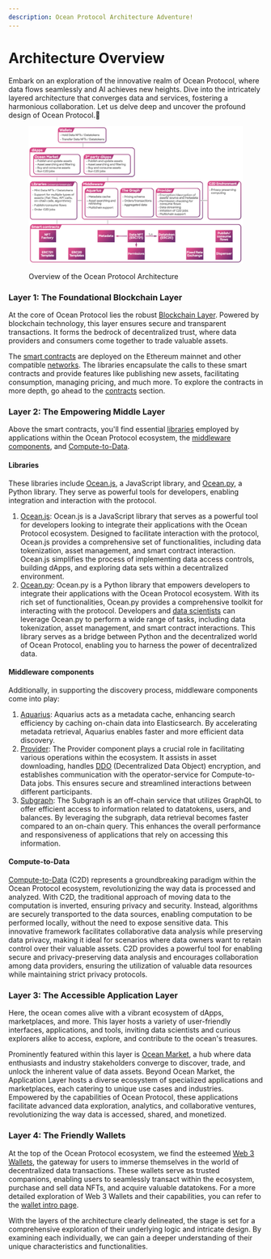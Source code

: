 ```yaml
---
description: Ocean Protocol Architecture Adventure!
---
```


# Architecture Overview

Embark on an exploration of the innovative realm of Ocean Protocol, where data flows seamlessly and AI achieves new heights. Dive into the intricately layered architecture that converges data and services, fostering a harmonious collaboration. Let us delve deep and uncover the profound design of Ocean Protocol.🐬

<figure><img src="../.gitbook/assets/architecture/architecture_overview.png" alt=""><figcaption><p>Overview of the Ocean Protocol Architecture</p></figcaption></figure>

### Layer 1: The Foundational Blockchain Layer

At the core of Ocean Protocol lies the robust [Blockchain Layer](contracts/README.md). Powered by blockchain technology, this layer ensures secure and transparent transactions. It forms the bedrock of decentralized trust, where data providers and consumers come together to trade valuable assets.

The [smart contracts](contracts/README.md) are deployed on the Ethereum mainnet and other compatible [networks](../discover/networks/README.md). The libraries encapsulate the calls to these smart contracts and provide features like publishing new assets, facilitating consumption, managing pricing, and much more. To explore the contracts in more depth, go ahead to the [contracts](contracts/README.md) section.

### Layer 2: The Empowering Middle Layer

Above the smart contracts, you'll find essential [libraries](architecture.md#libraries) employed by applications within the Ocean Protocol ecosystem, the [middleware components](architecture.md#middleware-components), and [Compute-to-Data](architecture.md#compute-to-data).

#### Libraries

These libraries include [Ocean.js](ocean.js/README.md), a JavaScript library, and [Ocean.py](../data-scientists/ocean.py/README.md), a Python library. They serve as powerful tools for developers, enabling integration and interaction with the protocol.

1. [Ocean.js](ocean.js/README.md): Ocean.js is a JavaScript library that serves as a powerful tool for developers looking to integrate their applications with the Ocean Protocol ecosystem. Designed to facilitate interaction with the protocol, Ocean.js provides a comprehensive set of functionalities, including data tokenization, asset management, and smart contract interaction. Ocean.js simplifies the process of implementing data access controls, building dApps, and exploring data sets within a decentralized environment.
2. [Ocean.py](../data-scientists/ocean.py/README.md): Ocean.py is a Python library that empowers developers to integrate their applications with the Ocean Protocol ecosystem. With its rich set of functionalities, Ocean.py provides a comprehensive toolkit for interacting with the protocol. Developers and [data scientists](../data-scientists/README.md) can leverage Ocean.py to perform a wide range of tasks, including data tokenization, asset management, and smart contract interactions. This library serves as a bridge between Python and the decentralized world of Ocean Protocol, enabling you to harness the power of decentralized data.

#### Middleware components

Additionally, in supporting the discovery process, middleware components come into play:

1. [Aquarius](aquarius/README.md): Aquarius acts as a metadata cache, enhancing search efficiency by caching on-chain data into Elasticsearch. By accelerating metadata retrieval, Aquarius enables faster and more efficient data discovery.
2. [Provider](provider/README.md): The Provider component plays a crucial role in facilitating various operations within the ecosystem. It assists in asset downloading, handles [DDO](ddo-specification.md) (Decentralized Data Object) encryption, and establishes communication with the operator-service for Compute-to-Data jobs. This ensures secure and streamlined interactions between different participants.
3. [Subgraph](subgraph/README.md): The Subgraph is an off-chain service that utilizes GraphQL to offer efficient access to information related to datatokens, users, and balances. By leveraging the subgraph, data retrieval becomes faster compared to an on-chain query. This enhances the overall performance and responsiveness of applications that rely on accessing this information.

#### Compute-to-Data

[Compute-to-Data](compute-to-data/README.md) (C2D) represents a groundbreaking paradigm within the Ocean Protocol ecosystem, revolutionizing the way data is processed and analyzed. With C2D, the traditional approach of moving data to the computation is inverted, ensuring privacy and security. Instead, algorithms are securely transported to the data sources, enabling computation to be performed locally, without the need to expose sensitive data. This innovative framework facilitates collaborative data analysis while preserving data privacy, making it ideal for scenarios where data owners want to retain control over their valuable assets. C2D provides a powerful tool for enabling secure and privacy-preserving data analysis and encourages collaboration among data providers, ensuring the utilization of valuable data resources while maintaining strict privacy protocols.

### Layer 3: The Accessible Application Layer

Here, the ocean comes alive with a vibrant ecosystem of dApps, marketplaces, and more. This layer hosts a variety of user-friendly interfaces, applications, and tools, inviting data scientists and curious explorers alike to access, explore, and contribute to the ocean's treasures.

Prominently featured within this layer is [Ocean Market](https://market.oceanprotocol.com), a hub where data enthusiasts and industry stakeholders converge to discover, trade, and unlock the inherent value of data assets. Beyond Ocean Market, the Application Layer hosts a diverse ecosystem of specialized applications and marketplaces, each catering to unique use cases and industries. Empowered by the capabilities of Ocean Protocol, these applications facilitate advanced data exploration, analytics, and collaborative ventures, revolutionizing the way data is accessed, shared, and monetized.

### Layer 4: The Friendly Wallets

At the top of the Ocean Protocol ecosystem, we find the esteemed [Web 3 Wallets](../user-guides/wallets/README.md), the gateway for users to immerse themselves in the world of decentralized data transactions. These wallets serve as trusted companions, enabling users to seamlessly transact within the ecosystem, purchase and sell data NFTs, and acquire valuable datatokens. For a more detailed exploration of Web 3 Wallets and their capabilities, you can refer to the [wallet intro page](../user-guides/wallets/README.md).

With the layers of the architecture clearly delineated, the stage is set for a comprehensive exploration of their underlying logic and intricate design. By examining each individually, we can gain a deeper understanding of their unique characteristics and functionalities.
